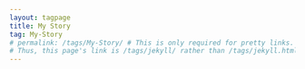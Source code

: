 ```yaml
---
layout: tagpage
title: My Story
tag: My-Story
# permalink: /tags/My-Story/ # This is only required for pretty links.
# Thus, this page's link is /tags/jekyll/ rather than /tags/jekyll.html
---
```

